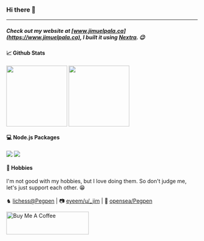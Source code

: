 ### Hi there 👋
---

##### Check out my website at [www.jimuelpala.ca](https://www.jimuelpala.ca), I built it using [Nextra](https://nextra.vercel.app/). 😉

#### 📈 Github Stats

<a href="https://github.com/anuraghazra/github-readme-stats"><img align="center" src="https://github-readme-stats-gold-two.vercel.app/api?username=jimuelpalaca&show_icons=true&include_all_commits=true&theme=gruvbox" height="160" /></a>
<a href="https://github.com/anuraghazra/github-readme-stats">
  <img align="center" src="https://github-readme-stats-gold-two.vercel.app/api/top-langs?username=jimuelpalaca&show_icons=true&theme=gruvbox&layout=compact" height="160" />
</a>
<br />

#### 💻 Node.js Packages
<a href="https://www.npmjs.com/package/@whitecloak/nestjs-passport-firebase" target="_blank"><img align="center" src="https://github-readme-stats-git-masterrstaa-rickstaa.vercel.app/api/pin/?username=whitecloakph&repo=nestjs-passport-firebase&theme=gruvbox" /></a>
<a href="https://www.npmjs.com/package/@jimuelpalaca/str" target="_blank"><img align="center" src="https://github-readme-stats-git-masterrstaa-rickstaa.vercel.app/api/pin/?username=jimuelpalaca&repo=str&theme=gruvbox&show_owner=true" /></a>

#### 🧩 Hobbies
I'm not good with my hobbies, but I love doing them. So don't judge me, let's just support each other. 😁 <br /><br />
♞ <a href="https://lichess.org/@/Pegpen" target="_blank">lichess@Pegpen</a> | 
📷 <a href="https://www.eyeem.com/u/_jim" target="_blank">eyeem/u/_jim</a> |
🎨 <a href="https://opensea.io/Pegpen" target="_blank">opensea/Pegpen</a>

<a href="https://www.buymeacoffee.com/jimuelpalaca"><img src="https://cdn.buymeacoffee.com/buttons/v2/default-yellow.png" alt="Buy Me A Coffee" style="height: 60px !important;width: 217px !important;" ></a>
